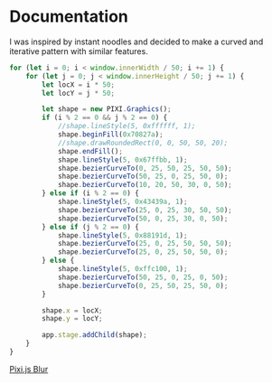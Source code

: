 # Documentation

I was inspired by instant noodles and decided to make a curved and iterative pattern with similar features.

```typescript
for (let i = 0; i < window.innerWidth / 50; i += 1) {
	for (let j = 0; j < window.innerHeight / 50; j += 1) {
		let locX = i * 50;
		let locY = j * 50;

		let shape = new PIXI.Graphics();
		if (i % 2 == 0 && j % 2 == 0) {
			//shape.lineStyle(5, 0xffffff, 1);
			shape.beginFill(0x70827a);
			//shape.drawRoundedRect(0, 0, 50, 50, 20);
			shape.endFill();
			shape.lineStyle(5, 0x67ffbb, 1);
			shape.bezierCurveTo(0, 25, 50, 25, 50, 50);
			shape.bezierCurveTo(50, 25, 0, 25, 50, 0);
			shape.bezierCurveTo(10, 20, 50, 30, 0, 50);
		} else if (i % 2 == 0) {
			shape.lineStyle(5, 0x43439a, 1);
			shape.bezierCurveTo(25, 0, 25, 30, 50, 50);
			shape.bezierCurveTo(50, 0, 25, 30, 0, 50);
		} else if (j % 2 == 0) {
			shape.lineStyle(5, 0x88191d, 1);
			shape.bezierCurveTo(25, 0, 25, 50, 50, 50);
			shape.bezierCurveTo(25, 0, 25, 50, 50, 0);
		} else {
			shape.lineStyle(5, 0xffc100, 1);
			shape.bezierCurveTo(50, 25, 0, 25, 0, 50);
			shape.bezierCurveTo(0, 25, 50, 25, 50, 0);
		}

		shape.x = locX;
		shape.y = locY;

		app.stage.addChild(shape);
	}
}
```

[Pixi.js Blur](https://pixijs.io/examples/#/filters-basic/blur.js)
